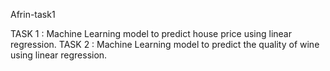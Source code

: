 Afrin-task1


TASK 1 : Machine Learning model to predict house price using linear regression.
TASK 2 : Machine Learning model to predict the quality of wine using linear regression.
